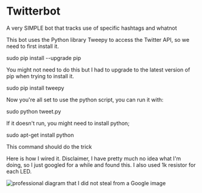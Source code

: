 # Twitterbot
A very SIMPLE bot that tracks use of specific hashtags and whatnot

This bot uses the Python library Tweepy to access the Twitter API, so we need to first install it.

sudo pip install --upgrade pip

You might not need to do this but I had to upgrade to the latest version of pip when trying to install it.

sudo pip install tweepy

Now you're all set to use the python script, you can run it with:

sudo python tweet.py

If it doesn't run, you might need to install python;

sudo apt-get install python

This command should do the trick

Here is how I wired it. Disclaimer, I have pretty much no idea what I'm doing, so I just googled for a while and found this. I also used 1k resistor for each LED. 

![professional diagram that I did not steal from a Google image](https://solarianprogrammer.com/images/2018/12/23/Raspberry_Pi_3_LEDs_CPP.png)
